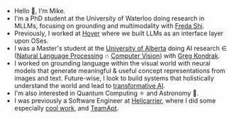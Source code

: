 - Hello 👋, I'm Mike.
- I'm a PhD student at the University of Waterloo doing research in MLLMs, focusing on grounding and multimodality with [Freda Shi](https://cs.uwaterloo.ca/~fhs/).
- Previously, I worked at [Hover](https://gethover.co) where we built LLMs as an interface layer upon OSes.
- I was a Master's student at the [University of Alberta](https://www.ualberta.ca/computing-science/index.html) doing AI research ∈ ([Natural Language Processing](https://en.wikipedia.org/wiki/Natural_language_processing) ∩ [Computer Vision](https://en.wikipedia.org/wiki/Computer_vision)) with [Greg Kondrak](http://webdocs.cs.ualberta.ca/~kondrak/).
- I worked on grounding language within the visual world with neural models that generate meaningful & useful concept representations from images and text. Future-wise, I look to build systems that holistically understand the world and lead to [transformative AI](https://www.cold-takes.com/transformative-ai-timelines-part-1-of-4-what-kind-of-ai/).
- I'm also interested in Quantum Computing ⚛️ and Astronomy 🌌.
- I was previously a Software Engineer at [Helicarrier](https://helicarrierstudio.com/), where I did some especially [cool work](http://help.buycoins.africa/article/k0r0ayjfh7-order-books-explained), and [TeamApt](https://teamapt.com/).
